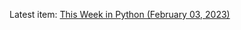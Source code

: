Latest item: [This Week in Python (February 03, 2023)](https://bas.codes/posts/this-week-python-049)